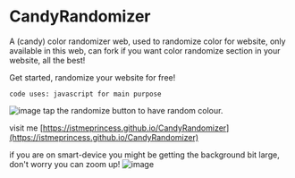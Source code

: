 # CandyRandomizer
A (candy) color randomizer web, used to randomize color for website, only available in this web, can fork if you want color randomize section in your website, all the best! 

Get started, randomize your website for free!

```
code uses: javascript for main purpose
```
![image](https://user-images.githubusercontent.com/88629463/137674460-3d75a64f-b1e6-4650-9f15-a21c758ba15c.png)
tap the randomize button to have random colour.

visit me [https://istmeprincess.github.io/CandyRandomizer](https://istmeprincess.github.io/CandyRandomizer)



if you are on smart-device you might be getting the background bit large, don't worry you can zoom up!
![image](https://user-images.githubusercontent.com/88629463/137675196-1cabd002-85b4-4f37-bce1-4930e71de8aa.png)
